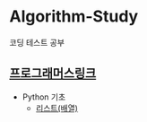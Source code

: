 # Algorithm-Study
코딩 테스트 공부


## [프로그래머스](https://github.com/Hyeji-Jo/Algorithm-Study/tree/main/%08Programmers)[링크](https://programmers.co.kr/)  
- Python 기초  
  - [리스트(배열)](https://github.com/Hyeji-Jo/Algorithm-Study/tree/fa9f3c4e586bebff91c983b6d14fc97374f476cd/%08Programmers/Python%20%EA%B8%B0%EC%B4%88/%EB%A6%AC%EC%8A%A4%ED%8A%B8(%EB%B0%B0%EC%97%B4))  
